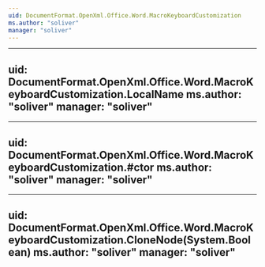 ```yaml
---
uid: DocumentFormat.OpenXml.Office.Word.MacroKeyboardCustomization
ms.author: "soliver"
manager: "soliver"
---
```


---
uid: DocumentFormat.OpenXml.Office.Word.MacroKeyboardCustomization.LocalName
ms.author: "soliver"
manager: "soliver"
---

---
uid: DocumentFormat.OpenXml.Office.Word.MacroKeyboardCustomization.#ctor
ms.author: "soliver"
manager: "soliver"
---

---
uid: DocumentFormat.OpenXml.Office.Word.MacroKeyboardCustomization.CloneNode(System.Boolean)
ms.author: "soliver"
manager: "soliver"
---
